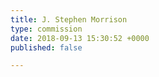 ```yaml
---
title: J. Stephen Morrison
type: commission
date: 2018-09-13 15:30:52 +0000
published: false

---
```

